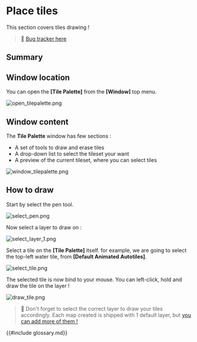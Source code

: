# Place tiles

This section covers tiles drawing !

> 🐞 [Bug tracker here](https://trello.com/b/PIzgsYov/rpg-power-forge-road-map)

## Summary

## Window location

You can open the **[Tile Palette]** from the **[Window]** top menu.

![open_tilepalette.png](./../media/place_tiles/open_tilepalette.png)


## Window content

The **Tile Palette** window has few sections :
* A set of tools to draw and erase tiles
* A drop-down list to select the tileset your want
* A preview of the current tileset, where you can select tiles

![window_tilepalette.png](./../media/place_tiles/window_tilepalette.png)


## How to draw

Start by select the pen tool.

![select_pen.png](./../media/place_tiles/select_pen.png)

Now select a layer to draw on :

![select_layer_1.png](./../media/place_tiles/select_layer_1.PNG)

Select a tile on the **[Tile Palette]** itself. for example, we are going to select the top-left water tile, from **[Default Animated Autotiles]**.

![select_tile.png](./../media/place_tiles/select_tile.png)

The selected tile is now bind to your mouse. You can left-click, hold and draw the tile on the layer !

![draw_tile.png](./../media/place_tiles/draw_tile.PNG)

> 🐲 Don't forget to select the correct layer to draw your tiles accordingly. Each map created is shipped with 1 default layer, but [you can add more of them !](./new_layer.md)

{{#include glossary.md}}